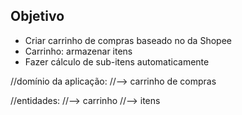 ## Objetivo

- Criar carrinho de compras baseado no da Shopee
- Carrinho: armazenar itens
- Fazer cálculo de sub-itens automaticamente

//domínio da aplicação: 
//--> carrinho de compras

//entidades:
//--> carrinho 
//--> itens